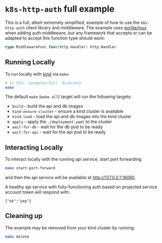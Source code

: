 # `k8s-http-auth` full example

This is a full, albeit extremely simplified, example of how to use
the `k8s-http-auth` client library and middleware. The example uses
[gorilla/mux](https://pkg.go.dev/github.com/gorilla/mux) when
adding auth middleware, but any framework that accepts or can be
adapted to accept this function type should work:

```go
type MiddlewareFunc func(http.Handler) http.Handler
```

## Running Locally

To run locally with [kind](https://kind.sigs.k8s.io/) via `make`:

```bash
# in this `examples/full` directory
make
```

The default `make` (`make all`) target will run the following targets:

- `build` - build the api and db images
- `kind-ensure-cluster` - ensure a kind cluster is available
- `kind-load` - load the api and db images into the kind cluster
- `apply` - apply the `./deployment.yaml` to the cluster
- `wait-for-db` - wait for the db pod to be ready
- `wait-for-api` - wait for the api pod to be ready

## Interacting Locally

To interact locally with the running api service, start port
forwarding

```bash
make start-port-forward
```

and then the api service will be available at <http://127.0.0.1:18080>.

A healthy api service with fully-functioning auth based on
projected service account token will respond with:

```
{"ok":"yep"}
```

## Cleaning up

The example may be removed from your kind cluster by running:

```bash
make delete
```
